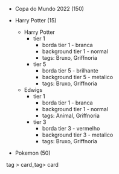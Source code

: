 - Copa do Mundo 2022 (150)

- Harry Potter (15)
  - Harry Potter
    - tier 1
      - borda tier 1 - branca
      - background tier 1 - normal
      - tags: Bruxo, Griffnoria
    - tier 5
      - borda tier 5 - brilhante
      - background tier 5 - metalico
      - tags: Bruxo, Griffnoria
  - Edwigs
    - tier 1
      - borda tier 1 - branca
      - background tier 1 - normal
      - tags: Animal, Griffnoria
    - tier 3
      - borda tier 3 - vermelho
      - background tier 3 - metalico
      - tags: Bruxo, Griffnoria
- Pokemon (50)


tag > card_tag> card